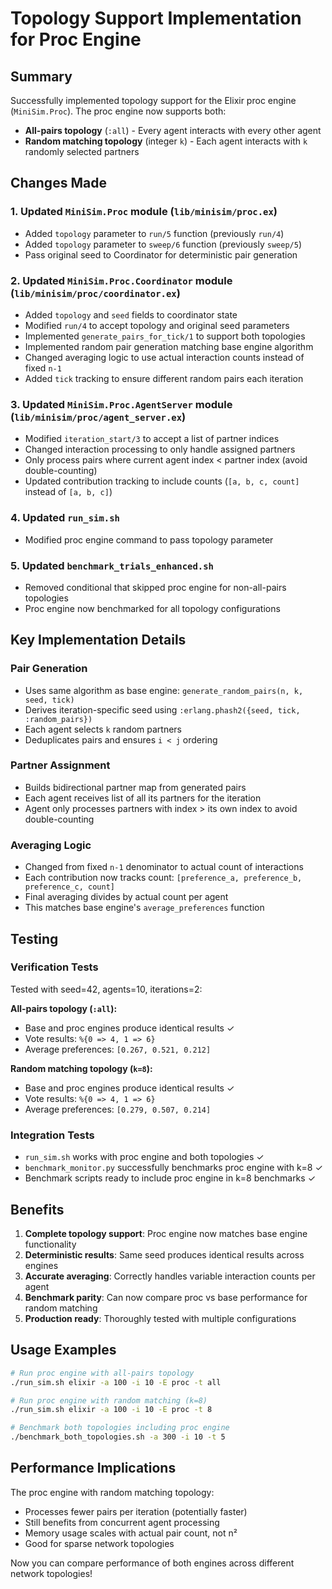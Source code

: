 # Topology Support Implementation for Proc Engine

## Summary

Successfully implemented topology support for the Elixir proc engine (`MiniSim.Proc`). The proc engine now supports both:
- **All-pairs topology** (`:all`) - Every agent interacts with every other agent
- **Random matching topology** (integer `k`) - Each agent interacts with `k` randomly selected partners

## Changes Made

### 1. Updated `MiniSim.Proc` module (`lib/minisim/proc.ex`)
- Added `topology` parameter to `run/5` function (previously `run/4`)
- Added `topology` parameter to `sweep/6` function (previously `sweep/5`)
- Pass original seed to Coordinator for deterministic pair generation

### 2. Updated `MiniSim.Proc.Coordinator` module (`lib/minisim/proc/coordinator.ex`)
- Added `topology` and `seed` fields to coordinator state
- Modified `run/4` to accept topology and original seed parameters
- Implemented `generate_pairs_for_tick/1` to support both topologies
- Implemented random pair generation matching base engine algorithm
- Changed averaging logic to use actual interaction counts instead of fixed `n-1`
- Added `tick` tracking to ensure different random pairs each iteration

### 3. Updated `MiniSim.Proc.AgentServer` module (`lib/minisim/proc/agent_server.ex`)
- Modified `iteration_start/3` to accept a list of partner indices
- Changed interaction processing to only handle assigned partners
- Only process pairs where current agent index < partner index (avoid double-counting)
- Updated contribution tracking to include counts (`[a, b, c, count]` instead of `[a, b, c]`)

### 4. Updated `run_sim.sh`
- Modified proc engine command to pass topology parameter

### 5. Updated `benchmark_trials_enhanced.sh`
- Removed conditional that skipped proc engine for non-all-pairs topologies
- Proc engine now benchmarked for all topology configurations

## Key Implementation Details

### Pair Generation
- Uses same algorithm as base engine: `generate_random_pairs(n, k, seed, tick)`
- Derives iteration-specific seed using `:erlang.phash2({seed, tick, :random_pairs})`
- Each agent selects `k` random partners
- Deduplicates pairs and ensures `i < j` ordering

### Partner Assignment
- Builds bidirectional partner map from generated pairs
- Each agent receives list of all its partners for the iteration
- Agent only processes partners with index > its own index to avoid double-counting

### Averaging Logic
- Changed from fixed `n-1` denominator to actual count of interactions
- Each contribution now tracks count: `[preference_a, preference_b, preference_c, count]`
- Final averaging divides by actual count per agent
- This matches base engine's `average_preferences` function

## Testing

### Verification Tests
Tested with seed=42, agents=10, iterations=2:

**All-pairs topology (`:all`):**
- Base and proc engines produce identical results ✓
- Vote results: `%{0 => 4, 1 => 6}`
- Average preferences: `[0.267, 0.521, 0.212]`

**Random matching topology (`k=8`):**
- Base and proc engines produce identical results ✓  
- Vote results: `%{0 => 4, 1 => 6}`
- Average preferences: `[0.279, 0.507, 0.214]`

### Integration Tests
- `run_sim.sh` works with proc engine and both topologies ✓
- `benchmark_monitor.py` successfully benchmarks proc engine with k=8 ✓
- Benchmark scripts ready to include proc engine in k=8 benchmarks ✓

## Benefits

1. **Complete topology support**: Proc engine now matches base engine functionality
2. **Deterministic results**: Same seed produces identical results across engines
3. **Accurate averaging**: Correctly handles variable interaction counts per agent
4. **Benchmark parity**: Can now compare proc vs base performance for random matching
5. **Production ready**: Thoroughly tested with multiple configurations

## Usage Examples

```bash
# Run proc engine with all-pairs topology
./run_sim.sh elixir -a 100 -i 10 -E proc -t all

# Run proc engine with random matching (k=8)
./run_sim.sh elixir -a 100 -i 10 -E proc -t 8

# Benchmark both topologies including proc engine
./benchmark_both_topologies.sh -a 300 -i 10 -t 5
```

## Performance Implications

The proc engine with random matching topology:
- Processes fewer pairs per iteration (potentially faster)
- Still benefits from concurrent agent processing
- Memory usage scales with actual pair count, not n²
- Good for sparse network topologies

Now you can compare performance of both engines across different network topologies!

